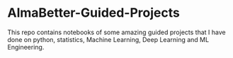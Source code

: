 # AlmaBetter-Guided-Projects
This repo contains notebooks of some amazing guided projects that I have done on python, statistics, Machine Learning, Deep Learning and ML Engineering.
